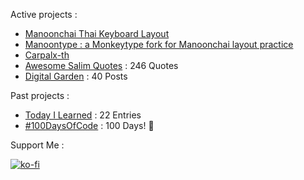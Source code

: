 Active projects :

- [Manoonchai Thai Keyboard Layout](https://github.com/manoonchai/manoonchai) 
- [Manoontype : a Monkeytype fork for Manoonchai layout practice](https://github.com/manoonchai/manoontype) 
- [Carpalx-th](https://github.com/manoonchai/carpalx-th) 
- [Awesome Salim Quotes](https://narze.github.io/awesome-salim-quotes) : 246 Quotes
- [Digital Garden](https://monosor.com) : 40 Posts

Past projects :

- [Today I Learned](https://github.com/narze/til) : 22 Entries
- [#100DaysOfCode](https://github.com/narze/100daysofcode) : 100 Days! 🎉


Support Me :

[![ko-fi](https://ko-fi.com/img/githubbutton_sm.svg)](https://ko-fi.com/J3J04WA0F)
